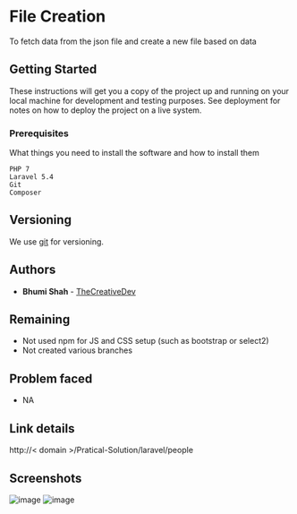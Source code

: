 # File Creation

To fetch data from the json file and create a new file based on data

## Getting Started

These instructions will get you a copy of the project up and running on your local machine for development and testing purposes. See deployment for notes on how to deploy the project on a live system.

### Prerequisites

What things you need to install the software and how to install them

```
PHP 7
Laravel 5.4
Git
Composer
```
## Versioning

We use [git](http://git.org/) for versioning.
## Authors

* **Bhumi Shah** - [TheCreativeDev](https://github.com/creativedevs)

## Remaining

* Not used npm for JS and CSS setup (such as bootstrap or select2)
* Not created  various branches

## Problem faced
* NA

## Link details

http://< domain >/Pratical-Solution/laravel/people
  
## Screenshots

![image](https://user-images.githubusercontent.com/5255532/80681360-2c5ebb00-8ade-11ea-9112-9c55e85cd0bf.png)
![image](https://user-images.githubusercontent.com/5255532/80681386-3c769a80-8ade-11ea-8203-c05001d0e061.png)

